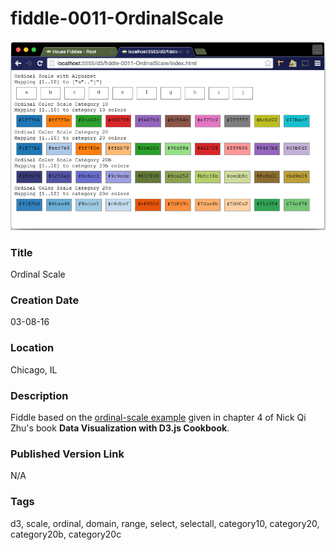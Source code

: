 fiddle-0011-OrdinalScale
======

![Screenshot](screenshot.png)


### Title

Ordinal Scale


### Creation Date

03-08-16


### Location

Chicago, IL


### Description

Fiddle based on the [ordinal-scale example](https://github.com/NickQiZhu/d3-cookbook/blob/master/src/chapter4/ordinal-scale.html)
given in chapter 4 of Nick Qi Zhu's book **Data Visualization with D3.js Cookbook**.


### Published Version Link

N/A


### Tags

d3, scale, ordinal, domain, range, select, selectall, category10, category20, category20b, category20c
